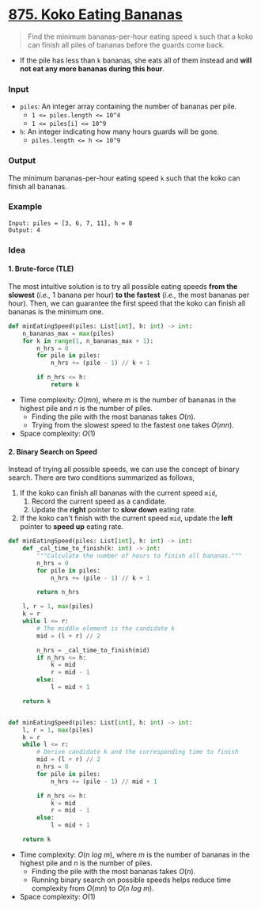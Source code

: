 # [875. Koko Eating Bananas](https://leetcode.com/problems/koko-eating-bananas/)
> Find the minimum bananas-per-hour eating speed `k` such that a koko can finish all piles of bananas before the guards come back.
* If the pile has less than `k` bananas, she eats all of them instead and **will not eat any more bananas during this hour**.
### Input
* `piles`: An integer array containing the number of bananas per pile.
	* `1 <= piles.length <= 10^4`
	* `1 <= piles[i] <= 10^9`
* `h`: An integer indicating how many hours guards will be gone.
	* `piles.length <= h <= 10^9`
### Output
The minimum bananas-per-hour eating speed `k` such that the koko can finish all bananas.
### Example
```
Input: piles = [3, 6, 7, 11], h = 8
Output: 4
```
### Idea
#### 1. Brute-force (TLE)
The most intuitive solution is to try all possible eating speeds **from the slowest** (*i.e.,* 1 banana per hour) **to the fastest** (*i.e.,* the most bananas per hour). Then, we can guarantee the first speed that the koko can finish all bananas is the minimum one.
```python
def minEatingSpeed(piles: List[int], h: int) -> int:
    n_bananas_max = max(piles)
    for k in range(1, n_bananas_max + 1):
        n_hrs = 0
        for pile in piles:
            n_hrs += (pile - 1) // k + 1

        if n_hrs <= h:
            return k
```
* Time complexity: $O(mn)$, where $m$ is the number of bananas in the highest pile and $n$ is the number of piles.
	* Finding the pile with the most bananas takes $O(n)$.
	* Trying from the slowest speed to the fastest one takes $O(mn)$.
* Space complexity: $O(1)$
#### 2. Binary Search on Speed
Instead of trying all possible speeds, we can use the concept of binary search. There are two conditions summarized as follows,
1. If the koko can finish all bananas with the current speed `mid`,
	1. Record the current speed as a candidate.
	2. Update the **right** pointer to **slow down** eating rate.
2. If the koko can't finish with the current speed `mid`, update the **left** pointer to **speed up** eating rate.
```python
def minEatingSpeed(piles: List[int], h: int) -> int:
    def _cal_time_to_finish(k: int) -> int:
        """Calculate the number of hours to finish all bananas."""
        n_hrs = 0
        for pile in piles:
            n_hrs += (pile - 1) // k + 1

        return n_hrs

    l, r = 1, max(piles)
    k = r
    while l <= r:
        # The middle element is the candidate k
        mid = (l + r) // 2

        n_hrs = _cal_time_to_finish(mid)
        if n_hrs <= h:
            k = mid
            r = mid - 1
        else:
            l = mid + 1

    return k


def minEatingSpeed(piles: List[int], h: int) -> int:
    l, r = 1, max(piles)
    k = r
    while l <= r:
        # Derive candidate k and the corresponding time to finish
        mid = (l + r) // 2
        n_hrs = 0
        for pile in piles:
            n_hrs += (pile - 1) // mid + 1

        if n_hrs <= h:
            k = mid
            r = mid - 1
        else:
            l = mid + 1

    return k
```
* Time complexity: $O(n\ log\ m)$, where $m$ is the number of bananas in the highest pile and $n$ is the number of piles.
	* Finding the pile with the most bananas takes $O(n)$.
	* Running binary search on possible speeds helps reduce time complexity from $O(mn)$ to $O(n\ log\ m)$.
* Space complexity: $O(1)$